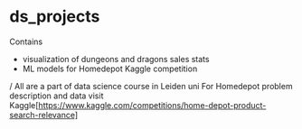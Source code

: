 # ds_projects
Contains 
- visualization of dungeons and dragons sales stats
- ML models for Homedepot Kaggle competition

/ All are a part of data science course in Leiden uni
For Homedepot problem description and data visit Kaggle[https://www.kaggle.com/competitions/home-depot-product-search-relevance]
